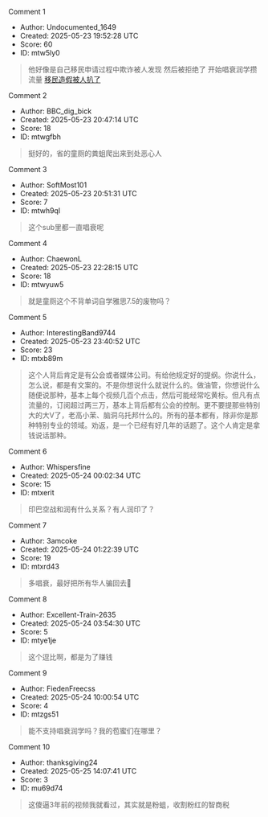 Comment 1

- Author: Undocumented_1649
- Created: 2025-05-23 19:52:28 UTC
- Score: 60
- ID: mtw5ly0

> 他好像是自己移民申请过程中欺诈被人发现 然后被拒绝了 开始唱衰润学攒流量 [移民造假被人扒了](http://bbs.skykiwi.com/forum.php?mod=viewthread&tid=4239147)

Comment 2

- Author: BBC_dig_bick
- Created: 2025-05-23 20:47:14 UTC
- Score: 18
- ID: mtwgfbh

> 挺好的，省的童厕的粪蛆爬出来到处恶心人

Comment 3

- Author: SoftMost101
- Created: 2025-05-23 20:51:31 UTC
- Score: 7
- ID: mtwh9ql

> 这个sub里都一直唱衰呢

Comment 4

- Author: ChaewonL
- Created: 2025-05-23 22:28:15 UTC
- Score: 18
- ID: mtwyuw5

> 就是童厕这个不背单词自学雅思7.5的废物吗？

Comment 5

- Author: InterestingBand9744
- Created: 2025-05-23 23:40:52 UTC
- Score: 23
- ID: mtxb89m

> 这个人背后肯定是有公会或者媒体公司。有给他规定好的提纲。你说什么，怎么说，都是有文案的。不是你想说什么就说什么的。做油管，你想说什么随便说那种，基本上每个视频几百个点击，然后可能经常吃黄标。但凡有点流量的，订阅超过两三万，基本上背后都有公会的控制。更不要提那些特别大的大V了，老高小茉、脑洞乌托邦什么的。所有的基本都有，除非你是那种特别专业的领域。劝返，是一个已经有好几年的话题了。这个人肯定是拿钱说话那种。

Comment 6

- Author: Whispersfine
- Created: 2025-05-24 00:02:34 UTC
- Score: 15
- ID: mtxerit

> 印巴空战和润有什么关系？有人润印了？

Comment 7

- Author: 3amcoke
- Created: 2025-05-24 01:22:39 UTC
- Score: 19
- ID: mtxrd43

> 多唱衰，最好把所有华人骗回去🤣

Comment 8

- Author: Excellent-Train-2635
- Created: 2025-05-24 03:54:30 UTC
- Score: 5
- ID: mtye1je

> 这个逗比啊，都是为了赚钱

Comment 9

- Author: FiedenFreecss
- Created: 2025-05-24 10:00:54 UTC
- Score: 4
- ID: mtzgs51

> 能不支持唱衰润学吗？我的苞蜜们在哪里？

Comment 10

- Author: thanksgiving24
- Created: 2025-05-25 14:07:41 UTC
- Score: 3
- ID: mu69d74

> 这傻逼3年前的视频我就看过，其实就是粉蛆，收割粉红的智商税
